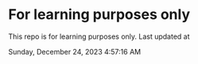 # For learning purposes only
This repo is for learning purposes only.
Last updated at

Sunday, December 24, 2023 4:57:16 AM

